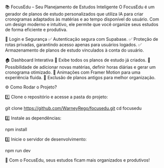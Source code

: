 📚 FocusEdu – Seu Planejamento de Estudos Inteligente
O FocusEdu é um gerador de planos de estudo personalizados que utiliza IA para criar cronogramas adaptados às matérias e ao tempo disponível do usuário. Com um design moderno e intuitivo, ele permite que você organize seus estudos de forma eficiente e produtiva.

🔐 Login e Segurança
✅ Autenticação segura com Supabase.
✅ Proteção de rotas privadas, garantindo acesso apenas para usuários logados.
✅ Armazenamento de planos de estudo vinculados à conta do usuário.

🏠 Dashboard Interativa
📌 Exibe todos os planos de estudo já criados.
📌 Possibilidade de adicionar novas matérias, definir horas diárias e gerar um cronograma otimizado.
📌 Animações com Framer Motion para uma experiência fluida.
📌 Exclusão de planos antigos para melhor organização.

⚙️ Como Rodar o Projeto?

1️⃣ Clone o repositório e acesse a pasta do projeto:

git clone https://github.com/WarneyRego/focusedu.git
cd focusedu

2️⃣ Instale as dependências:

npm install

3️⃣ Inicie o servidor de desenvolvimento:

npm run dev

🚀 Com o FocusEdu, seus estudos ficam mais organizados e produtivos!
